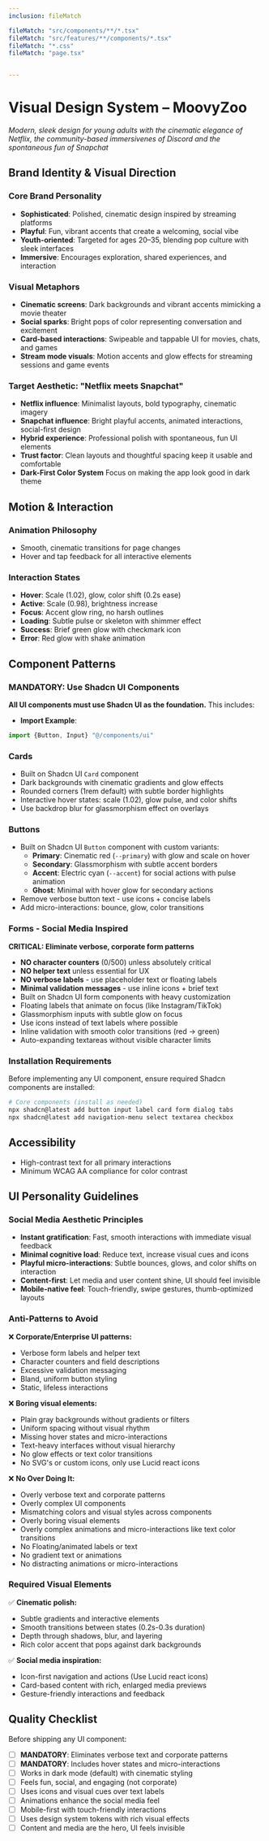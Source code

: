 ```yaml
---
inclusion: fileMatch

fileMatch: "src/components/**/*.tsx"
fileMatch: "src/features/**/components/*.tsx"
fileMatch: "*.css"
fileMatch: "page.tsx"


---
```


# Visual Design System – MoovyZoo

_Modern, sleek design for young adults with the cinematic elegance of Netflix, the community-based immersivenes of Discord and the spontaneous fun of Snapchat_

## Brand Identity & Visual Direction

### Core Brand Personality

- **Sophisticated**: Polished, cinematic design inspired by streaming platforms
- **Playful**: Fun, vibrant accents that create a welcoming, social vibe
- **Youth-oriented**: Targeted for ages 20–35, blending pop culture with sleek interfaces
- **Immersive**: Encourages exploration, shared experiences, and interaction

### Visual Metaphors

- **Cinematic screens**: Dark backgrounds and vibrant accents mimicking a movie theater
- **Social sparks**: Bright pops of color representing conversation and excitement
- **Card-based interactions**: Swipeable and tappable UI for movies, chats, and games
- **Stream mode visuals**: Motion accents and glow effects for streaming sessions and game events

### Target Aesthetic: "Netflix meets Snapchat"

- **Netflix influence**: Minimalist layouts, bold typography, cinematic imagery
- **Snapchat influence**: Bright playful accents, animated interactions, social-first design
- **Hybrid experience**: Professional polish with spontaneous, fun UI elements
- **Trust factor**: Clean layouts and thoughtful spacing keep it usable and comfortable
- **Dark-First Color System** Focus on making the app look good in dark theme

## Motion & Interaction

### Animation Philosophy

- Smooth, cinematic transitions for page changes
- Hover and tap feedback for all interactive elements

### Interaction States

- **Hover**: Scale (1.02), glow, color shift (0.2s ease)
- **Active**: Scale (0.98), brightness increase
- **Focus**: Accent glow ring, no harsh outlines
- **Loading**: Subtle pulse or skeleton with shimmer effect
- **Success**: Brief green glow with checkmark icon
- **Error**: Red glow with shake animation

## Component Patterns

### MANDATORY: Use Shadcn UI Components

**All UI components must use Shadcn UI as the foundation.** This includes:

- **Import Example**:

```jsx
import {Button, Input} "@/components/ui"
```

### Cards

- Built on Shadcn UI `Card` component
- Dark backgrounds with cinematic gradients and glow effects
- Rounded corners (1rem default) with subtle border highlights
- Interactive hover states: scale (1.02), glow pulse, and color shifts
- Use backdrop blur for glassmorphism effect on overlays

### Buttons

- Built on Shadcn UI `Button` component with custom variants:
  - **Primary**: Cinematic red (`--primary`) with glow and scale on hover
  - **Secondary**: Glassmorphism with subtle accent borders
  - **Accent**: Electric cyan (`--accent`) for social actions with pulse animation
  - **Ghost**: Minimal with hover glow for secondary actions
- Remove verbose button text - use icons + concise labels
- Add micro-interactions: bounce, glow, color transitions

### Forms - Social Media Inspired

**CRITICAL: Eliminate verbose, corporate form patterns**

- **NO character counters** (0/500) unless absolutely critical
- **NO helper text** unless essential for UX
- **NO verbose labels** - use placeholder text or floating labels
- **Minimal validation messages** - use inline icons + brief text
- Built on Shadcn UI form components with heavy customization
- Floating labels that animate on focus (like Instagram/TikTok)
- Glassmorphism inputs with subtle glow on focus
- Use icons instead of text labels where possible
- Inline validation with smooth color transitions (red → green)
- Auto-expanding textareas without visible character limits

### Installation Requirements

Before implementing any UI component, ensure required Shadcn components are installed:

```bash
# Core components (install as needed)
npx shadcn@latest add button input label card form dialog tabs
npx shadcn@latest add navigation-menu select textarea checkbox
```

## Accessibility

- High-contrast text for all primary interactions
- Minimum WCAG AA compliance for color contrast

## UI Personality Guidelines

### Social Media Aesthetic Principles

- **Instant gratification**: Fast, smooth interactions with immediate visual feedback
- **Minimal cognitive load**: Reduce text, increase visual cues and icons
- **Playful micro-interactions**: Subtle bounces, glows, and color shifts on interaction
- **Content-first**: Let media and user content shine, UI should feel invisible
- **Mobile-native feel**: Touch-friendly, swipe gestures, thumb-optimized layouts

### Anti-Patterns to Avoid

❌ **Corporate/Enterprise UI patterns:**

- Verbose form labels and helper text
- Character counters and field descriptions
- Excessive validation messaging
- Bland, uniform button styling
- Static, lifeless interactions

❌ **Boring visual elements:**

- Plain gray backgrounds without gradients or filters
- Uniform spacing without visual rhythm
- Missing hover states and micro-interactions
- Text-heavy interfaces without visual hierarchy
- No glow effects or text color transitions
- No SVG's or custom icons, only use Lucid react icons

❌ **No Over Doing It:**

- Overly verbose text and corporate patterns
- Overly complex UI components
- Mismatching colors and visual styles across components
- Overly boring visual elements
- Overly complex animations and micro-interactions like text color transitions
- No Floating/animated labels or text
- No gradient text or animations
- No distracting animations or micro-interactions

### Required Visual Elements

✅ **Cinematic polish:**

- Subtle gradients and interactive elements
- Smooth transitions between states (0.2s-0.3s duration)
- Depth through shadows, blur, and layering
- Rich color accent that pops against dark backgrounds

✅ **Social media inspiration:**

- Icon-first navigation and actions (Use Lucid react icons)
- Card-based content with rich, enlarged media previews
- Gesture-friendly interactions and feedback

## Quality Checklist

Before shipping any UI component:

- [ ] **MANDATORY**: Eliminates verbose text and corporate patterns
- [ ] **MANDATORY**: Includes hover states and micro-interactions
- [ ] Works in dark mode (default) with cinematic styling
- [ ] Feels fun, social, and engaging (not corporate)
- [ ] Uses icons and visual cues over text labels
- [ ] Animations enhance the social media feel
- [ ] Mobile-first with touch-friendly interactions
- [ ] Uses design system tokens with rich visual effects
- [ ] Content and media are the hero, UI feels invisible
